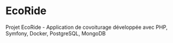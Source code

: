 # EcoRide
Projet EcoRide - Application de covoiturage développée avec PHP, Symfony, Docker, PostgreSQL, MongoDB
